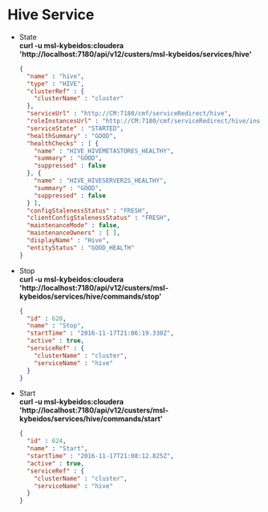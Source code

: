 # Hive Service #
* State<br />
	**curl -u msl-kybeidos:cloudera 'http://localhost:7180/api/v12/custers/msl-kybeidos/services/hive'**
	```json
	{
	  "name" : "hive",
	  "type" : "HIVE",
	  "clusterRef" : {
	    "clusterName" : "cluster"
	  },
	  "serviceUrl" : "http://CM:7180/cmf/serviceRedirect/hive",
	  "roleInstancesUrl" : "http://CM:7180/cmf/serviceRedirect/hive/instances",
	  "serviceState" : "STARTED",
	  "healthSummary" : "GOOD",
	  "healthChecks" : [ {
	    "name" : "HIVE_HIVEMETASTORES_HEALTHY",
	    "summary" : "GOOD",
	    "suppressed" : false
	  }, {
	    "name" : "HIVE_HIVESERVER2S_HEALTHY",
	    "summary" : "GOOD",
	    "suppressed" : false
	  } ],
	  "configStalenessStatus" : "FRESH",
	  "clientConfigStalenessStatus" : "FRESH",
	  "maintenanceMode" : false,
	  "maintenanceOwners" : [ ],
	  "displayName" : "Hive",
	  "entityStatus" : "GOOD_HEALTH"
	}
	```
* Stop<br />
	**curl -u msl-kybeidos:cloudera 'http://localhost:7180/api/v12/custers/msl-kybeidos/services/hive/commands/stop'**
	```json
	{
	  "id" : 620,
	  "name" : "Stop",
	  "startTime" : "2016-11-17T21:06:19.330Z",
	  "active" : true,
	  "serviceRef" : {
	    "clusterName" : "cluster",
	    "serviceName" : "hive"
	  }
	}
	```
* Start<br />
	**curl -u msl-kybeidos:cloudera 'http://localhost:7180/api/v12/custers/msl-kybeidos/services/hive/commands/start'**
	```json
	{
	  "id" : 624,
	  "name" : "Start",
	  "startTime" : "2016-11-17T21:08:12.825Z",
	  "active" : true,
	  "serviceRef" : {
	    "clusterName" : "cluster",
	    "serviceName" : "hive"
	  }
	}
	```